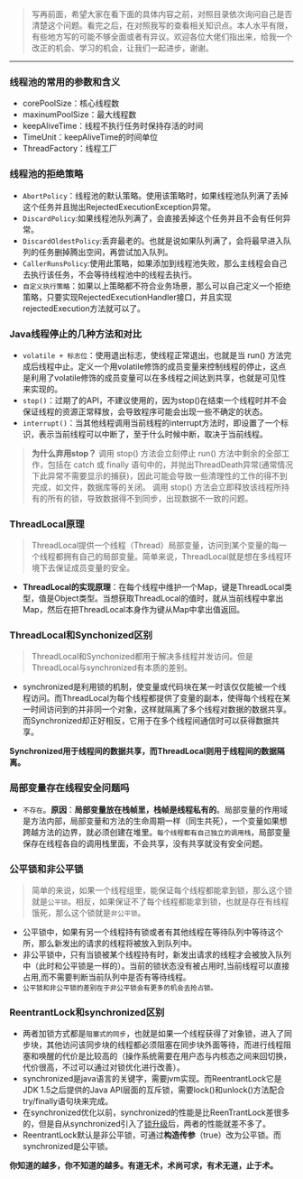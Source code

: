 > 写再前面，希望大家在看下面的具体内容之前，对照目录依次询问自己是否清楚这个问题。看完之后，在对照我写的查看相关知识点。本人水平有限，有些地方写的可能不够全面或者有异议。欢迎各位大佬们指出来，给我一个改正的机会、学习的机会，让我们一起进步，谢谢。
----------------------
###  线程池的常用的参数和含义
* corePoolSize：核心线程数
* maxinumPoolSize：最大线程数
* keepAliveTime：线程不执行任务时保持存活的时间
* TimeUnit：keepAliveTime的时间单位
* ThreadFactory：线程工厂
###  线程池的拒绝策略
* `AbortPolicy`：线程池的默认策略。使用该策略时，如果线程池队列满了丢掉这个任务并且抛出RejectedExecutionException异常。
* `DiscardPolicy`:如果线程池队列满了，会直接丢掉这个任务并且不会有任何异常。
* `DiscardOldestPolicy`:丢弃最老的。也就是说如果队列满了，会将最早进入队列的任务删掉腾出空间，再尝试加入队列。
* `CallerRunsPolicy`:使用此策略，如果添加到线程池失败，那么主线程会自己去执行该任务，不会等待线程池中的线程去执行。
* `自定义执行策略`：如果以上策略都不符合业务场景，那么可以自己定义一个拒绝策略，只要实现RejectedExecutionHandler接口，并且实现rejectedExecution方法就可以了。
###  Java线程停止的几种方法和对比
* `volatile + 标志位`：使用退出标志，使线程正常退出，也就是当 run() 方法完成后线程中止。定义一个用volatile修饰的成员变量来控制线程的停止，这点是利用了volatile修饰的成员变量可以在多线程之间达到共享，也就是可见性来实现的。
* `stop()`：过期了的API，不建议使用的，因为stop()在结束一个线程时并不会保证线程的资源正常释放，会导致程序可能会出现一些不确定的状态。
* `interrupt()`：当其他线程调用当前线程的interrupt方法时，即设置了一个标识，表示当前线程可以中断了，至于什么时候中断，取决于当前线程。

> **为什么弃用stop？**
> 调用 stop() 方法会立刻停止 run() 方法中剩余的全部工作，包括在 catch 或 finally 语句中的，并抛出ThreadDeath异常(通常情况下此异常不需要显示的捕获)，因此可能会导致一些清理性的工作的得不到完成，如文件，数据库等的关闭。
> 调用 stop() 方法会立即释放该线程所持有的所有的锁，导致数据得不到同步，出现数据不一致的问题。
###  ThreadLocal原理
> ThreadLocal提供一个线程（Thread）局部变量，访问到某个变量的每一个线程都拥有自己的局部变量。简单来说，ThreadLocal就是想在多线程环境下去保证成员变量的安全。
* **ThreadLocal的实现原理**：在每个线程中维护一个Map，键是ThreadLocal类型，值是Object类型。当想获取ThreadLocal的值时，就从当前线程中拿出Map，然后在把ThreadLocal本身作为键从Map中拿出值返回。
###  ThreadLocal和Synchonized区别
> ThreadLocal和Synchonized都用于解决多线程并发访问。但是ThreadLocal与synchronized有本质的差别。
* synchronized是利用锁的机制，使变量或代码块在某一时该仅仅能被一个线程访问。而ThreadLocal为每个线程都提供了变量的副本，使得每个线程在某一时间访问到的并非同一个对象，这样就隔离了多个线程对数据的数据共享。而Synchronized却正好相反，它用于在多个线程间通信时可以获得数据共享。

**Synchronized用于线程间的数据共享，而ThreadLocal则用于线程间的数据隔离。**
###  局部变量存在线程安全问题吗
* `不存在`。**原因**：**局部变量放在栈帧里，栈帧是线程私有的**。局部变量的作用域是方法内部，局部变量和方法的生命周期一样（同生共死），一个变量如果想跨越方法的边界，就必须创建在堆里。`每个线程都有自己独立的调用栈`，局部变量保存在线程各自的调用栈里面，不会共享，没有共享就没有安全问题。
###  公平锁和非公平锁

> 简单的来说，如果一个线程组里，能保证每个线程都能拿到锁，那么这个锁就是`公平锁`。相反，如果保证不了每个线程都能拿到锁，也就是存在有线程饿死，那么这个锁就是`非公平锁`。
* 公平锁中，如果有另一个线程持有锁或者有其他线程在等待队列中等待这个所，那么新发出的请求的线程将被放入到队列中。
* 非公平锁中，只有当锁被某个线程持有时，新发出请求的线程才会被放入队列中（此时和公平锁是一样的）。当前的锁状态没有被占用时,当前线程可以直接占用,而不需要判断当前队列中是否有等待线程。
* `公平锁和非公平锁的差别在于非公平锁会有更多的机会去抢占锁。`
###  ReentrantLock和synchronized区别
* 两者加锁方式都是`阻塞式的同步`，也就是如果一个线程获得了对象锁，进入了同步块，其他访问该同步块的线程都必须阻塞在同步块外面等待，而进行线程阻塞和唤醒的代价是比较高的（操作系统需要在用户态与内核态之间来回切换，代价很高，不过可以通过对锁优化进行改善）。
* synchronized是java语言的关键字，需要jvm实现。而ReentrantLock它是JDK 1.5之后提供的Java API层面的互斥锁，需要lock()和unlock()方法配合try/finally语句块来完成。
* 在synchronized优化以前，synchronized的性能是比ReenTrantLock差很多的，但是自从synchronized引入了[锁升级](https://blog.csdn.net/qq_40722827/article/details/105598682)后，两者的性能就差不多了。
* ReentrantLock默认是非公平锁，可通过**构造传参**（true）改为公平锁。而synchronized是公平锁。

**你知道的越多，你不知道的越多。有道无术，术尚可求，有术无道，止于术。**


